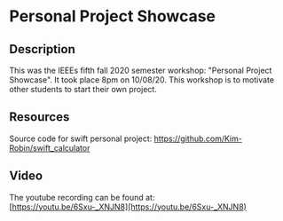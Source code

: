 # Personal Project Showcase


## Description
This was the IEEEs fifth fall 2020 semester workshop: "Personal Project Showcase". It took place 8pm on 10/08/20. This workshop is to motivate other students to start their own project.

## Resources
Source code for swift personal project: https://github.com/Kim-Robin/swift_calculator

## Video
The youtube recording can be found at:  
[https://youtu.be/6Sxu-_XNJN8](https://youtu.be/6Sxu-_XNJN8)


